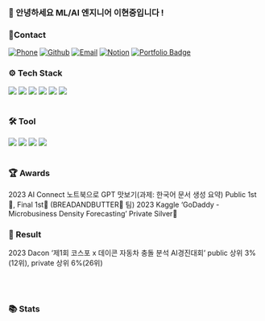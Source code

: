 ### 👋 안녕하세요  ML/AI 엔지니어 이현중입니다 !

### 📱Contact
[![Phone](https://img.shields.io/badge/Phone-010--3457--7756-green?style=flat-square&logo=Phone&logoColor=white)](tel:01034577756)
[![Github](https://img.shields.io/badge/Github-slaustld-black?style=flat-square&logo=Github&logoColor=white)](https://github.com/slaustld)
[![Email](https://img.shields.io/badge/Email-slaustld1%40gmail.com-red?style=flat-square&logo=Gmail&logoColor=white)](mailto:dbtjr1103@gmail.com)
[![Notion](https://img.shields.io/badge/Notion-Hyeonjung%20Lee-blue?style=flat-square&logo=Notion&logoColor=white)](https://www.notion.so/LEE-HYEONJUNG-c70b140c79444c89b6645e684f24724b)
[![Portfolio Badge](https://img.shields.io/badge/Portfolio-ffffff?style=flat-square&logo=Notion&logoColor=black&link=https://www.notion.so/Geon-Lee-0a2ead807ec24791b5f75a5d0974fca8)](https://www.notion.so/LEE-HYEONJUNG-c70b140c79444c89b6645e684f24724b)


### ⚙️ **Tech Stack**
<img src="https://img.shields.io/badge/Python-3766AB?style=flat-square&logo=Python&logoColor=white"/> <img src="https://img.shields.io/badge/MySQL-4479A1?style=flat-square&logo=MySQL&logoColor=white"/> 
<img src="https://img.shields.io/badge/TensorFlow-FF6F00?style=flat-square&logo=TensorFlow&logoColor=white"/> <img src="https://img.shields.io/badge/PyTorch-EE4C2C?style=flat-square&logo=PyTorch&logoColor=white"/> <img src="https://img.shields.io/badge/Scikit Learn-F7931E?style=flat-square&logo=scikit%2Dlearn&logoColor=white"/> <img src="https://img.shields.io/badge/Flask-000000?style=flat-square&logo=Flask&logoColor=white"/> 
<br/>
<br/>  
 
### 🛠 **Tool**
<img src="https://img.shields.io/badge/Jupyter-F37626?style=flat-square&logo=Jupyter&logoColor=white"/> <img src="https://img.shields.io/badge/Colab-F9AB00?style=flat-square&logo=Google Colab&logoColor=white"/> <img src="https://img.shields.io/badge/VSCode-007ACC?style=flat-square&logo=Visual Studio Code&logoColor=white"/> <img src="https://img.shields.io/badge/AWS-232F3E?style=flat-square&logo=Amazon AWS&logoColor=white"/>
<br/>
<br/>
 

### 🏆 Awards

2023 AI Connect 노트북으로 GPT 맛보기(과제: 한국어 문서 생성 요약) Public 1st🥇, Final 1st🥇 (BREADANDBUTTER🍷 팀)
2023 Kaggle ‘GoDaddy - Microbusiness Density Forecasting’ Private Silver🥈

### 📝 Result

2023 Dacon ‘제1회 코스포 x 데이콘 자동차 충돌 분석 AI경진대회’ public 상위 3%(12위), private 상위 6%(26위)

<br/>
<br/>
 
### 📚 **Stats**
